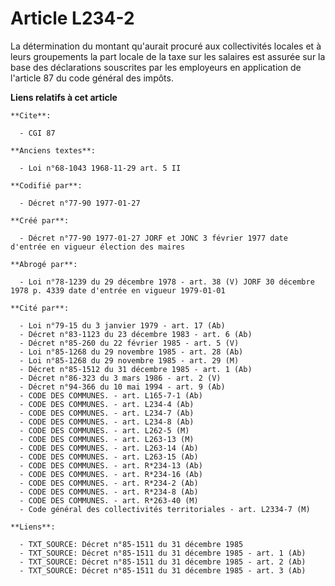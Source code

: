 # Article L234-2

La détermination du montant qu'aurait procuré aux collectivités locales et à leurs groupements la part locale de la taxe sur
les salaires est assurée sur la base des déclarations souscrites par les employeurs en application de l'article 87 du code
général des impôts.

**Liens relatifs à cet article**

	**Cite**:

	  - CGI 87

	**Anciens textes**:

	  - Loi n°68-1043 1968-11-29 art. 5 II

	**Codifié par**:

	  - Décret n°77-90 1977-01-27

	**Créé par**:

	  - Décret n°77-90 1977-01-27 JORF et JONC 3 février 1977 date d'entrée en vigueur élection des maires

	**Abrogé par**:

	  - Loi n°78-1239 du 29 décembre 1978 - art. 38 (V) JORF 30 décembre 1978 p. 4339 date d'entrée en vigueur 1979-01-01

	**Cité par**:

	  - Loi n°79-15 du 3 janvier 1979 - art. 17 (Ab)
	  - Décret n°83-1123 du 23 décembre 1983 - art. 6 (Ab)
	  - Décret n°85-260 du 22 février 1985 - art. 5 (V)
	  - Loi n°85-1268 du 29 novembre 1985 - art. 28 (Ab)
	  - Loi n°85-1268 du 29 novembre 1985 - art. 29 (M)
	  - Décret n°85-1512 du 31 décembre 1985 - art. 1 (Ab)
	  - Décret n°86-323 du 3 mars 1986 - art. 2 (V)
	  - Décret n°94-366 du 10 mai 1994 - art. 9 (Ab)
	  - CODE DES COMMUNES. - art. L165-7-1 (Ab)
	  - CODE DES COMMUNES. - art. L234-4 (Ab)
	  - CODE DES COMMUNES. - art. L234-7 (Ab)
	  - CODE DES COMMUNES. - art. L234-8 (Ab)
	  - CODE DES COMMUNES. - art. L262-5 (M)
	  - CODE DES COMMUNES. - art. L263-13 (M)
	  - CODE DES COMMUNES. - art. L263-14 (Ab)
	  - CODE DES COMMUNES. - art. L263-15 (Ab)
	  - CODE DES COMMUNES. - art. R*234-13 (Ab)
	  - CODE DES COMMUNES. - art. R*234-16 (Ab)
	  - CODE DES COMMUNES. - art. R*234-2 (Ab)
	  - CODE DES COMMUNES. - art. R*234-8 (Ab)
	  - CODE DES COMMUNES. - art. R*263-40 (M)
	  - Code général des collectivités territoriales - art. L2334-7 (M)

	**Liens**:

	  - TXT_SOURCE: Décret n°85-1511 du 31 décembre 1985
	  - TXT_SOURCE: Décret n°85-1511 du 31 décembre 1985 - art. 1 (Ab)
	  - TXT_SOURCE: Décret n°85-1511 du 31 décembre 1985 - art. 2 (Ab)
	  - TXT_SOURCE: Décret n°85-1511 du 31 décembre 1985 - art. 3 (Ab)
